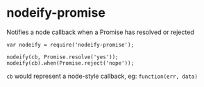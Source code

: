 # nodeify-promise

Notifies a node callback when a Promise has resolved or rejected


	var nodeify = require('nodeify-promise');

	nodeify(cb, Promise.resolve('yes'));
	nodeify(cb).when(Promise.reject('nope'));


`cb` would represent a node-style callback, eg: `function(err, data)`



